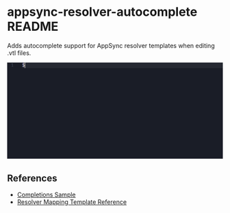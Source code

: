 # appsync-resolver-autocomplete README

Adds autocomplete support for AppSync resolver templates when editing .vtl files.

![Preview](./documentation/preview.png "Autocomplete preview")

## References

 - [Completions Sample](https://github.com/microsoft/vscode-extension-samples/blob/master/completions-sample/src/extension.ts)
 - [Resolver Mapping Template Reference](https://docs.aws.amazon.com/appsync/latest/devguide/resolver-mapping-template-reference.html)
